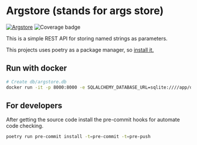 # Argstore (stands for args store)

[![Argstore](https://github.com/fleshofcat/argstore/actions/workflows/ci.yaml/badge.svg)](https://github.com/fleshofcat/argstore/actions/workflows/ci.yaml)
![Coverage badge](https://img.shields.io/endpoint?url=https://gist.githubusercontent.com/fleshofcat/d01bb46aff24caedfa24f12d77fd3f42/raw/argstore__master.json)

This is a simple REST API for storing named strings as parameters.

This projects uses poetry as a package manager, so [install it.](https://python-poetry.org/docs/#installation)

## Run with docker

``` bash
# Create db/argstore.db
docker run -it -p 8000:8000 -e SQLALCHEMY_DATABASE_URL=sqlite:////app/db/argstore.db -v /path/to/your/db/:/app/db argstore:latest
```

## For developers

After getting the source code install the pre-commit hooks for automate code checking.

``` bash
poetry run pre-commit install -t=pre-commit -t=pre-push
```

